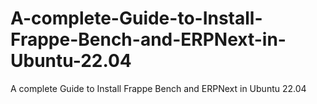 # A-complete-Guide-to-Install-Frappe-Bench-and-ERPNext-in-Ubuntu-22.04
A complete Guide to Install Frappe Bench and ERPNext in Ubuntu 22.04
